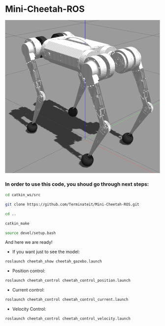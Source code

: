 # Mini-Cheetah-ROS

![mini](cheetah_show/Cheetah.png)


### In order to use this code, you shoud go through next steps:

```bash
cd catkin_ws/src
```

```bash
git clone https://github.com/Terminateit/Mini-Cheetah-ROS.git
```

```bash
cd ..
```

```bash
catkin_make
```

```bash
source devel/setup.bash
```

And here we are ready!



* If you want just to see the model:

```bash
roslaunch cheetah_show cheetah_gazebo.launch
```

* Position control:
```bash
roslaunch cheetah_control cheetah_control_position.launch
```

* Current control:
```bash
roslaunch cheetah_control cheetah_control_current.launch
```

* Velocity Control:
```bash
roslaunch cheetah_control cheetah_control_velocity.launch
```


